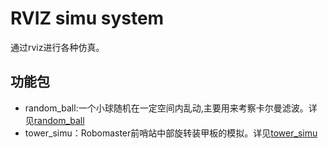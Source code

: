 # RVIZ simu system
通过rviz进行各种仿真。

## 功能包

+ random_ball:一个小球随机在一定空间内乱动,主要用来考察卡尔曼滤波。详见[random_ball](src/random_ball/random_ball.md)
+ tower_simu：Robomaster前哨站中部旋转装甲板的模拟。详见[tower_simu](src/tower_simu/tower_simu.md)